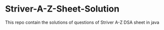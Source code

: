 # Striver-A-Z-Sheet-Solution
This repo contain the solutions of questions of Striver A-Z DSA sheet in java 
